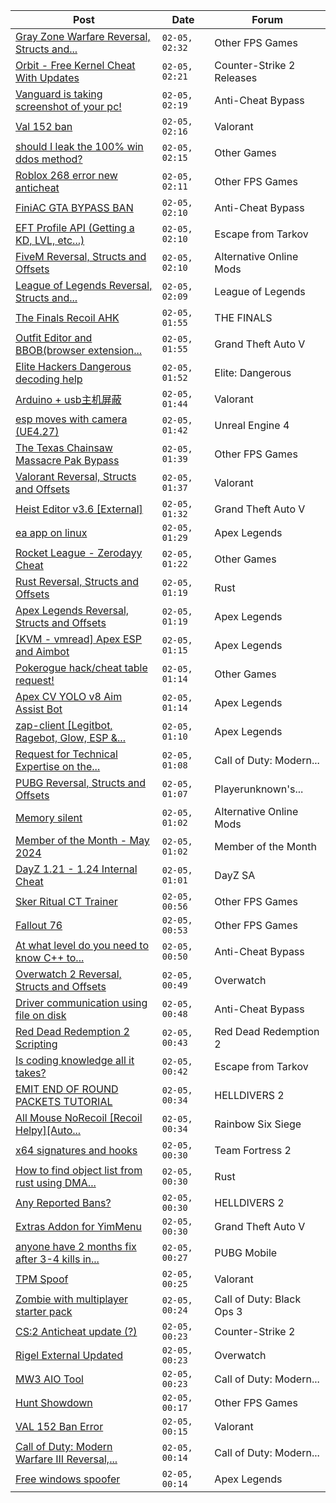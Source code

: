 |Post|Date|Forum|
|----|----|-----|
|[Gray Zone Warfare Reversal, Structs and...](https://www.unknowncheats.me/forum/other-fps-games/634880-gray-zone-warfare-reversal-structs-offsets.html)|`02-05, 02:32`|Other FPS Games|
|[Orbit - Free Kernel Cheat With Updates](https://www.unknowncheats.me/forum/counter-strike-2-releases/629494-orbit-free-kernel-cheat-updates.html)|`02-05, 02:21`|Counter-Strike 2 Releases|
|[Vanguard is taking screenshot of your pc!](https://www.unknowncheats.me/forum/anti-cheat-bypass/634974-vanguard-taking-screenshot-pc.html)|`02-05, 02:19`|Anti-Cheat Bypass|
|[Val 152 ban](https://www.unknowncheats.me/forum/valorant/633945-val-152-ban.html)|`02-05, 02:16`|Valorant|
|[should I leak the 100% win ddos method?](https://www.unknowncheats.me/forum/other-games/635195-leak-100-win-ddos-method.html)|`02-05, 02:15`|Other Games|
|[Roblox 268 error new anticheat](https://www.unknowncheats.me/forum/other-fps-games/524316-roblox-268-error-anticheat.html)|`02-05, 02:11`|Other FPS Games|
|[FiniAC GTA BYPASS BAN](https://www.unknowncheats.me/forum/anti-cheat-bypass/635194-finiac-gta-bypass-ban.html)|`02-05, 02:10`|Anti-Cheat Bypass|
|[EFT Profile API (Getting a KD, LVL, etc...)](https://www.unknowncheats.me/forum/escape-from-tarkov/635032-eft-profile-api-getting-kd-lvl-etc.html)|`02-05, 02:10`|Escape from Tarkov|
|[FiveM Reversal, Structs and Offsets](https://www.unknowncheats.me/forum/alternative-online-mods/340232-fivem-reversal-structs-offsets.html)|`02-05, 02:10`|Alternative Online Mods|
|[League of Legends Reversal, Structs and...](https://www.unknowncheats.me/forum/league-of-legends/310587-league-legends-reversal-structs-offsets.html)|`02-05, 02:09`|League of Legends|
|[The Finals Recoil AHK](https://www.unknowncheats.me/forum/the-finals/614453-finals-recoil-ahk.html)|`02-05, 01:55`|THE FINALS|
|[Outfit Editor and BBOB(browser extension...](https://www.unknowncheats.me/forum/grand-theft-auto-v/624819-outfit-editor-bbob-browser-extension-generates-outfits-code-bincohax.html)|`02-05, 01:55`|Grand Theft Auto V|
|[Elite Hackers Dangerous decoding help](https://www.unknowncheats.me/forum/elite-dangerous/633678-elite-hackers-dangerous-decoding-help.html)|`02-05, 01:52`|Elite: Dangerous|
|[Arduino + usb主机屏蔽](https://www.unknowncheats.me/forum/valorant/634354-arduino-usb.html)|`02-05, 01:44`|Valorant|
|[esp moves with camera (UE4.27)](https://www.unknowncheats.me/forum/unreal-engine-4-a/634531-esp-moves-camera-ue4-27-a.html)|`02-05, 01:42`|Unreal Engine 4|
|[The Texas Chainsaw Massacre Pak Bypass](https://www.unknowncheats.me/forum/other-fps-games/634776-texas-chainsaw-massacre-pak-bypass.html)|`02-05, 01:39`|Other FPS Games|
|[Valorant Reversal, Structs and Offsets](https://www.unknowncheats.me/forum/valorant/385792-valorant-reversal-structs-offsets.html)|`02-05, 01:37`|Valorant|
|[Heist Editor v3.6 \[External\]](https://www.unknowncheats.me/forum/grand-theft-auto-v/451205-heist-editor-v3-6-external.html)|`02-05, 01:32`|Grand Theft Auto V|
|[ea app on linux](https://www.unknowncheats.me/forum/apex-legends/635148-ea-app-linux.html)|`02-05, 01:29`|Apex Legends|
|[Rocket League - Zerodayy Cheat](https://www.unknowncheats.me/forum/other-games/634494-rocket-league-zerodayy-cheat.html)|`02-05, 01:22`|Other Games|
|[Rust Reversal, Structs and Offsets](https://www.unknowncheats.me/forum/rust/164256-rust-reversal-structs-offsets.html)|`02-05, 01:19`|Rust|
|[Apex Legends Reversal, Structs and Offsets](https://www.unknowncheats.me/forum/apex-legends/319804-apex-legends-reversal-structs-offsets.html)|`02-05, 01:19`|Apex Legends|
|[\[KVM - vmread\] Apex ESP and Aimbot](https://www.unknowncheats.me/forum/apex-legends/406426-kvm-vmread-apex-esp-aimbot.html)|`02-05, 01:15`|Apex Legends|
|[Pokerogue hack/cheat table request!](https://www.unknowncheats.me/forum/other-games/633555-pokerogue-hack-cheat-table-request.html)|`02-05, 01:14`|Other Games|
|[Apex CV YOLO v8 Aim Assist Bot](https://www.unknowncheats.me/forum/apex-legends/624584-apex-cv-yolo-v8-aim-assist-bot.html)|`02-05, 01:14`|Apex Legends|
|[zap-client \[Legitbot, Ragebot, Glow, ESP &...](https://www.unknowncheats.me/forum/apex-legends/628823-zap-client-legitbot-ragebot-glow-esp.html)|`02-05, 01:10`|Apex Legends|
|[Request for Technical Expertise on the...](https://www.unknowncheats.me/forum/call-of-duty-modern-warfare-iii/634789-request-technical-expertise-shadowban-system-cod-mw3.html)|`02-05, 01:08`|Call of Duty: Modern...|
|[PUBG Reversal, Structs and Offsets](https://www.unknowncheats.me/forum/playerunknown-s-battlegrounds/214976-pubg-reversal-structs-offsets.html)|`02-05, 01:07`|Playerunknown's...|
|[Memory silent](https://www.unknowncheats.me/forum/alternative-online-mods/634374-memory-silent.html)|`02-05, 01:02`|Alternative Online Mods|
|[Member of the Month - May 2024](https://www.unknowncheats.me/forum/member-of-the-month/635044-month-2024-a.html)|`02-05, 01:02`|Member of the Month|
|[DayZ 1.21 - 1.24 Internal Cheat](https://www.unknowncheats.me/forum/dayz-sa/634516-dayz-1-21-1-24-internal-cheat.html)|`02-05, 01:01`|DayZ SA|
|[Sker Ritual CT Trainer](https://www.unknowncheats.me/forum/other-fps-games/634453-sker-ritual-ct-trainer.html)|`02-05, 00:56`|Other FPS Games|
|[Fallout 76](https://www.unknowncheats.me/forum/other-fps-games/305579-fallout-76-a.html)|`02-05, 00:53`|Other FPS Games|
|[At what level do you need to know C++ to...](https://www.unknowncheats.me/forum/anti-cheat-bypass/634651-level-create-cheats.html)|`02-05, 00:50`|Anti-Cheat Bypass|
|[Overwatch 2 Reversal, Structs and Offsets](https://www.unknowncheats.me/forum/overwatch/516727-overwatch-2-reversal-structs-offsets.html)|`02-05, 00:49`|Overwatch|
|[Driver communication using file on disk](https://www.unknowncheats.me/forum/anti-cheat-bypass/635177-driver-communication-using-file-disk.html)|`02-05, 00:48`|Anti-Cheat Bypass|
|[Red Dead Redemption 2 Scripting](https://www.unknowncheats.me/forum/red-dead-redemption-2-a/364651-red-dead-redemption-2-scripting.html)|`02-05, 00:43`|Red Dead Redemption 2|
|[Is coding knowledge all it takes?](https://www.unknowncheats.me/forum/escape-from-tarkov/635041-coding-knowledge-takes.html)|`02-05, 00:42`|Escape from Tarkov|
|[EMIT END OF ROUND PACKETS TUTORIAL](https://www.unknowncheats.me/forum/helldivers-2-a/634903-emit-round-packets-tutorial.html)|`02-05, 00:34`|HELLDIVERS 2|
|[All Mouse NoRecoil \[Recoil Helpy\]\[Auto...](https://www.unknowncheats.me/forum/rainbow-six-siege/620039-mouse-norecoil-recoil-helpy-auto-config-probably-ud-universal.html)|`02-05, 00:34`|Rainbow Six Siege|
|[x64 signatures and hooks](https://www.unknowncheats.me/forum/team-fortress-2-a/635019-x64-signatures-hooks.html)|`02-05, 00:30`|Team Fortress 2|
|[How to find object list from rust using DMA...](https://www.unknowncheats.me/forum/rust/634693-object-list-rust-using-dma-card.html)|`02-05, 00:30`|Rust|
|[Any Reported Bans?](https://www.unknowncheats.me/forum/helldivers-2-a/630292-reported-bans.html)|`02-05, 00:30`|HELLDIVERS 2|
|[Extras Addon for YimMenu](https://www.unknowncheats.me/forum/grand-theft-auto-v/620073-extras-addon-yimmenu.html)|`02-05, 00:30`|Grand Theft Auto V|
|[anyone have 2 months fix after 3-4 kills in...](https://www.unknowncheats.me/forum/pubg-mobile/632724-2-months-fix-3-4-kills-global.html)|`02-05, 00:27`|PUBG Mobile|
|[TPM Spoof](https://www.unknowncheats.me/forum/valorant/635052-tpm-spoof.html)|`02-05, 00:25`|Valorant|
|[Zombie with multiplayer starter pack](https://www.unknowncheats.me/forum/call-of-duty-black-ops-3-a/634484-zombie-multiplayer-starter-pack.html)|`02-05, 00:24`|Call of Duty: Black Ops 3|
|[CS:2 Anticheat update (?)](https://www.unknowncheats.me/forum/counter-strike-2-a/635055-cs-2-anticheat-update.html)|`02-05, 00:23`|Counter-Strike 2|
|[Rigel External Updated](https://www.unknowncheats.me/forum/overwatch/632941-rigel-external-updated.html)|`02-05, 00:23`|Overwatch|
|[MW3 AIO Tool](https://www.unknowncheats.me/forum/call-of-duty-modern-warfare-iii/634631-mw3-aio-tool.html)|`02-05, 00:23`|Call of Duty: Modern...|
|[Hunt Showdown](https://www.unknowncheats.me/forum/other-fps-games/350352-hunt-showdown.html)|`02-05, 00:17`|Other FPS Games|
|[VAL 152 Ban Error](https://www.unknowncheats.me/forum/valorant/635174-val-152-ban-error.html)|`02-05, 00:15`|Valorant|
|[Call of Duty: Modern Warfare III Reversal,...](https://www.unknowncheats.me/forum/call-of-duty-modern-warfare-iii/605287-call-duty-modern-warfare-iii-reversal-structs-offsets.html)|`02-05, 00:14`|Call of Duty: Modern...|
|[Free windows spoofer](https://www.unknowncheats.me/forum/apex-legends/634677-free-windows-spoofer.html)|`02-05, 00:14`|Apex Legends|
